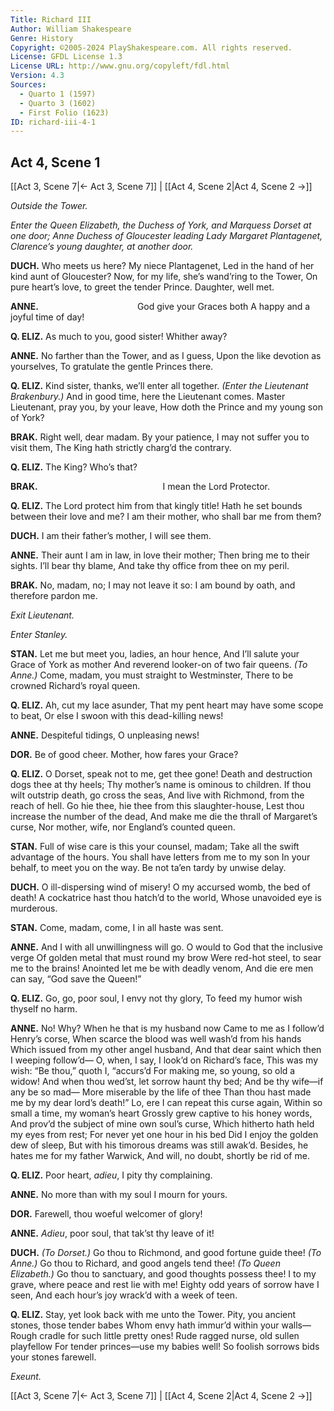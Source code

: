 ```yaml
---
Title: Richard III
Author: William Shakespeare
Genre: History
Copyright: ©2005-2024 PlayShakespeare.com. All rights reserved.
License: GFDL License 1.3
License URL: http://www.gnu.org/copyleft/fdl.html
Version: 4.3
Sources:
  - Quarto 1 (1597)
  - Quarto 3 (1602)
  - First Folio (1623)
ID: richard-iii-4-1
---
```


## Act 4, Scene 1
[[Act 3, Scene 7|← Act 3, Scene 7]] | [[Act 4, Scene 2|Act 4, Scene 2 →]]

*Outside the Tower.*

*Enter the Queen Elizabeth, the Duchess of York, and Marquess Dorset at one door; Anne Duchess of Gloucester leading Lady Margaret Plantagenet, Clarence’s young daughter, at another door.*

**DUCH.**
Who meets us here? My niece Plantagenet,
Led in the hand of her kind aunt of Gloucester?
Now, for my life, she’s wand’ring to the Tower,
On pure heart’s love, to greet the tender Prince.
Daughter, well met.

**ANNE.**
           God give your Graces both
A happy and a joyful time of day!

**Q. ELIZ.**
As much to you, good sister! Whither away?

**ANNE.**
No farther than the Tower, and as I guess,
Upon the like devotion as yourselves,
To gratulate the gentle Princes there.

**Q. ELIZ.**
Kind sister, thanks, we’ll enter all together.
*(Enter the Lieutenant Brakenbury.)*
And in good time, here the Lieutenant comes.
Master Lieutenant, pray you, by your leave,
How doth the Prince and my young son of York?

**BRAK.**
Right well, dear madam. By your patience,
I may not suffer you to visit them,
The King hath strictly charg’d the contrary.

**Q. ELIZ.**
The King? Who’s that?

**BRAK.**
              I mean the Lord Protector.

**Q. ELIZ.**
The Lord protect him from that kingly title!
Hath he set bounds between their love and me?
I am their mother, who shall bar me from them?

**DUCH.**
I am their father’s mother, I will see them.

**ANNE.**
Their aunt I am in law, in love their mother;
Then bring me to their sights. I’ll bear thy blame,
And take thy office from thee on my peril.

**BRAK.**
No, madam, no; I may not leave it so:
I am bound by oath, and therefore pardon me.

*Exit Lieutenant.*

*Enter Stanley.*

**STAN.**
Let me but meet you, ladies, an hour hence,
And I’ll salute your Grace of York as mother
And reverend looker-on of two fair queens.
*(To Anne.)*
Come, madam, you must straight to Westminster,
There to be crowned Richard’s royal queen.

**Q. ELIZ.**
Ah, cut my lace asunder,
That my pent heart may have some scope to beat,
Or else I swoon with this dead-killing news!

**ANNE.**
Despiteful tidings, O unpleasing news!

**DOR.**
Be of good cheer. Mother, how fares your Grace?

**Q. ELIZ.**
O Dorset, speak not to me, get thee gone!
Death and destruction dogs thee at thy heels;
Thy mother’s name is ominous to children.
If thou wilt outstrip death, go cross the seas,
And live with Richmond, from the reach of hell.
Go hie thee, hie thee from this slaughter-house,
Lest thou increase the number of the dead,
And make me die the thrall of Margaret’s curse,
Nor mother, wife, nor England’s counted queen.

**STAN.**
Full of wise care is this your counsel, madam;
Take all the swift advantage of the hours.
You shall have letters from me to my son
In your behalf, to meet you on the way.
Be not ta’en tardy by unwise delay.

**DUCH.**
O ill-dispersing wind of misery!
O my accursed womb, the bed of death!
A cockatrice hast thou hatch’d to the world,
Whose unavoided eye is murderous.

**STAN.**
Come, madam, come, I in all haste was sent.

**ANNE.**
And I with all unwillingness will go.
O would to God that the inclusive verge
Of golden metal that must round my brow
Were red-hot steel, to sear me to the brains!
Anointed let me be with deadly venom,
And die ere men can say, “God save the Queen!”

**Q. ELIZ.**
Go, go, poor soul, I envy not thy glory,
To feed my humor wish thyself no harm.

**ANNE.**
No! Why? When he that is my husband now
Came to me as I follow’d Henry’s corse,
When scarce the blood was well wash’d from his hands
Which issued from my other angel husband,
And that dear saint which then I weeping follow’d⁠—
O, when, I say, I look’d on Richard’s face,
This was my wish: “Be thou,” quoth I, “accurs’d
For making me, so young, so old a widow!
And when thou wed’st, let sorrow haunt thy bed;
And be thy wife—if any be so mad⁠—
More miserable by the life of thee
Than thou hast made me by my dear lord’s death!”
Lo, ere I can repeat this curse again,
Within so small a time, my woman’s heart
Grossly grew captive to his honey words,
And prov’d the subject of mine own soul’s curse,
Which hitherto hath held my eyes from rest;
For never yet one hour in his bed
Did I enjoy the golden dew of sleep,
But with his timorous dreams was still awak’d.
Besides, he hates me for my father Warwick,
And will, no doubt, shortly be rid of me.

**Q. ELIZ.**
Poor heart, *adieu*, I pity thy complaining.

**ANNE.**
No more than with my soul I mourn for yours.

**DOR.**
Farewell, thou woeful welcomer of glory!

**ANNE.**
*Adieu*, poor soul, that tak’st thy leave of it!

**DUCH.**
*(To Dorset.)*
Go thou to Richmond, and good fortune guide thee!
*(To Anne.)*
Go thou to Richard, and good angels tend thee!
*(To Queen Elizabeth.)*
Go thou to sanctuary, and good thoughts possess thee!
I to my grave, where peace and rest lie with me!
Eighty odd years of sorrow have I seen,
And each hour’s joy wrack’d with a week of teen.

**Q. ELIZ.**
Stay, yet look back with me unto the Tower.
Pity, you ancient stones, those tender babes
Whom envy hath immur’d within your walls⁠—
Rough cradle for such little pretty ones!
Rude ragged nurse, old sullen playfellow
For tender princes—use my babies well!
So foolish sorrows bids your stones farewell.

*Exeunt.*

[[Act 3, Scene 7|← Act 3, Scene 7]] | [[Act 4, Scene 2|Act 4, Scene 2 →]]